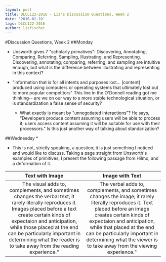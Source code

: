 ```yaml
---
layout: post
title: DLCL122-2016 - Liz's Discussion Questions, Week 2
date: '2016-01-10'
tags: DLCL122-2016
author: lizfischer
---
```


#Discussion Questions, Week 2
##Monday

* Unsworth gives 7 "scholarly primatives":  Discovering, Annotating, Comparing, Referring, Sampling, Illustrating, and Representing. Discovering, annotating, comparing, referring, and sampling are intuitive enough, but what is the difference between illustrating and representing in this context?

* "information that is for all intents and purposes lost... [content] produced using computers or operating systems that ultimately lost out to more popular competitors" This line in the O'Donnell reading got me thinking-- are we on our way to a more stable technological situation, or is standardization a false sense of security?
	* What exactly is meant by "unnegotiated interactions"? He says, "Developers produce content assuming users will be able to process it; users access content assuming it will be suitable for use with their processors." Is this just another way of talking about standarization?

##Wednesday
* 
* This is not, strictly speaking, a question; it is just something I noticed and would like to discuss.
Taking a page straight from Unsworth's examples of primitives, I present the following passage from Hilmo, and a deformation of it.

| Text with Image      |  Image with Text  | 
|:-------------:|:-------------:|
|The visual adds to, complements, and sometimes changes the verbal text; it rarely literally reproduces it. Images placed before a text create certain kinds of expectaion and anticipation, while those placed at the end can be particularly important in determining what the reader is to take away from the reading experience."|The verbal adds to, complements, and sometimes changes the image; it rarely literally reproduces it. Text placed before an image creates certain kinds of expectaion and anticipation, while that placed at the end can be particularly important in determining what the viewer is to take away from the viewing experience."|
